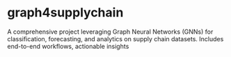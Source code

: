 # graph4supplychain
A comprehensive project leveraging Graph Neural Networks (GNNs) for classification, forecasting, and analytics on supply chain datasets. Includes end-to-end workflows, actionable insights
